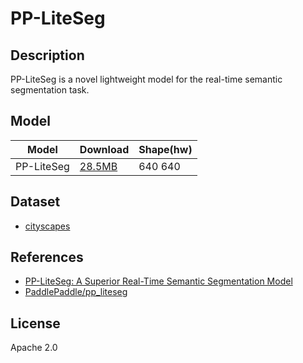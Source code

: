 <!--- SPDX-License-Identifier: Apache-2.0 -->

# PP-LiteSeg

## Description

PP-LiteSeg is a novel lightweight model for the real-time semantic segmentation task.

## Model

| Model            | Download                                  | Shape(hw) |
| ---------------- |:----------------------------------------- |:--------- |
| PP-LiteSeg       | [28.5MB](pp_liteseg_stdc1_cityscapes.zip) | 640 640   |

## Dataset

* [cityscapes](https://www.cityscapes-dataset.com/)

## References

* [PP-LiteSeg: A Superior Real-Time Semantic Segmentation Model](https://arxiv.org/abs/2204.02681)
* [PaddlePaddle/pp_liteseg](https://github.com/PaddlePaddle/PaddleSeg/tree/release/2.6/configs/pp_liteseg)

## License

Apache 2.0
